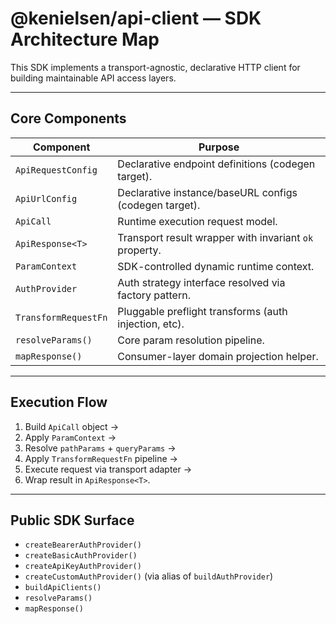 # @kenielsen/api-client — SDK Architecture Map

This SDK implements a transport-agnostic, declarative HTTP client for building maintainable API access layers.

---

## Core Components

| Component | Purpose |
| --------- | ------- |
| `ApiRequestConfig` | Declarative endpoint definitions (codegen target). |
| `ApiUrlConfig` | Declarative instance/baseURL configs (codegen target). |
| `ApiCall` | Runtime execution request model. |
| `ApiResponse<T>` | Transport result wrapper with invariant `ok` property. |
| `ParamContext` | SDK-controlled dynamic runtime context. |
| `AuthProvider` | Auth strategy interface resolved via factory pattern. |
| `TransformRequestFn` | Pluggable preflight transforms (auth injection, etc). |
| `resolveParams()` | Core param resolution pipeline. |
| `mapResponse()` | Consumer-layer domain projection helper. |

---

## Execution Flow
1.  Build `ApiCall` object →  
2.  Apply `ParamContext` →  
3. Resolve `pathParams` + `queryParams` →  
4. Apply `TransformRequestFn` pipeline →  
5.  Execute request via transport adapter →  
66. Wrap result in `ApiResponse<T>`.

---

## Public SDK Surface

- `createBearerAuthProvider()`
- `createBasicAuthProvider()`
- `createApiKeyAuthProvider()`
- `createCustomAuthProvider()` (via alias of `buildAuthProvider`)
- `buildApiClients()`
- `resolveParams()`
- `mapResponse()`
